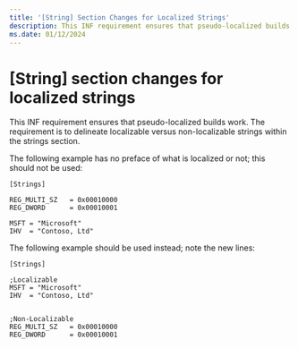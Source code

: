 ```yaml
---
title: '[String] Section Changes for Localized Strings'
description: This INF requirement ensures that pseudo-localized builds work. The requirement is to delineate localizable versus non-localizable strings within the strings section
ms.date: 01/12/2024
---
```


# \[String\] section changes for localized strings

This INF requirement ensures that pseudo-localized builds work. The requirement is to delineate localizable versus non-localizable strings within the strings section.

The following example has no preface of what is localized or not; this should not be used:

``` syntax
[Strings]

REG_MULTI_SZ   = 0x00010000
REG_DWORD      = 0x00010001

MSFT = "Microsoft"
IHV  = "Contoso, Ltd"
```

The following example should be used instead; note the new lines:

``` syntax
[Strings]

;Localizable
MSFT = "Microsoft"
IHV  = "Contoso, Ltd"


;Non-Localizable
REG_MULTI_SZ   = 0x00010000
REG_DWORD      = 0x00010001
```
